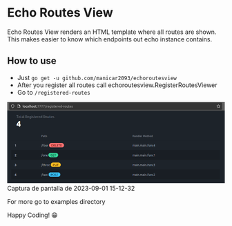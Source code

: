 # Echo Routes View

Echo Routes View renders an HTML template where all routes are shown. This makes easier to know which endpoints out echo instance contains.

## How to use

- Just `go get -u github.com/manicar2093/echoroutesview`
- After you register all routes call echoroutesview.RegisterRoutesViewer
- Go to `/registered-routes`

![imagen](/assets/images/page_demo.png)Captura de pantalla de 2023-09-01 15-12-32

For more go to examples directory

Happy Coding! 😁
